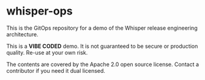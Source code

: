 # whisper-ops
This is the GitOps repository for a demo of the Whisper release engineering architecture.

This is a **VIBE CODED** demo. It is not guaranteed to be secure or production quality. Re-use at your own risk.

The contents are covered by the Apache 2.0 open source license. Contact a contributor if you need it dual licensed.

